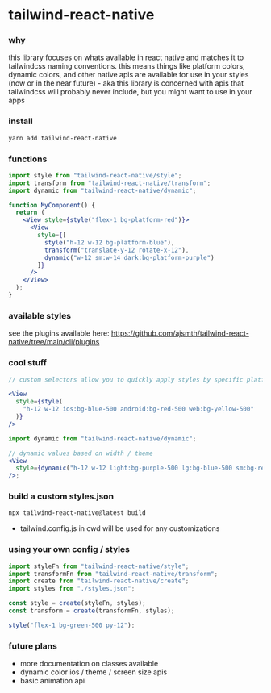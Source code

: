 # tailwind-react-native

### why

this library focuses on whats available in react native and matches it to tailwindcss naming conventions. this means things like platform colors, dynamic colors, and other native apis are available for use in your styles (now or in the near future) - aka this library is concerned with apis that tailwindcss will probably never include, but you might want to use in your apps

### install

```bash
yarn add tailwind-react-native
```

### functions

```jsx
import style from "tailwind-react-native/style";
import transform from "tailwind-react-native/transform";
import dynamic from "tailwind-react-native/dynamic";

function MyComponent() {
  return (
    <View style={style("flex-1 bg-platform-red")}>
      <View
        style={[
          style("h-12 w-12 bg-platform-blue"),
          transform("translate-y-12 rotate-x-12"),
          dynamic("w-12 sm:w-14 dark:bg-platform-purple")
        ]}
      />
    </View>
  );
}
```

### available styles

see the plugins available here: https://github.com/ajsmth/tailwind-react-native/tree/main/cli/plugins

### cool stuff

```jsx
// custom selectors allow you to quickly apply styles by specific platform

<View
  style={style(
    "h-12 w-12 ios:bg-blue-500 android:bg-red-500 web:bg-yellow-500"
  )}
/>
```

```jsx
import dynamic from "tailwind-react-native/dynamic";

// dynamic values based on width / theme
<View
  style={dynamic("h-12 w-12 light:bg-purple-500 lg:bg-blue-500 sm:bg-red-500")}
/>;
```

### build a custom styles.json

```bash
npx tailwind-react-native@latest build
```

- tailwind.config.js in cwd will be used for any customizations

### using your own config / styles

```jsx
import styleFn from "tailwind-react-native/style";
import transformFn from "tailwind-react-native/transform";
import create from "tailwind-react-native/create";
import styles from "./styles.json";

const style = create(styleFn, styles);
const transform = create(transformFn, styles);

style("flex-1 bg-green-500 py-12");
```

### future plans

- more documentation on classes available
- dynamic color ios / theme / screen size apis
- basic animation api
